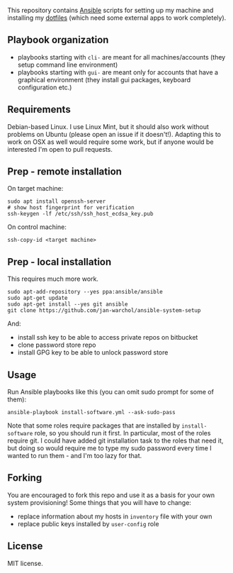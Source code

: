 This repository contains [Ansible](http://docs.ansible.com/) scripts for
setting up my machine and installing my
[dotfiles](https://github.com/jan-warchol/dotfiles) (which need some
external apps to work completely).

Playbook organization
---------------------

- playbooks starting with `cli-` are meant for all machines/accounts (they
  setup command line environment)
- playbooks starting with `gui-` are meant only for accounts that have a
  graphical environment (they install gui packages, keyboard configuration
  etc.)



Requirements
------------

Debian-based Linux.  I use Linux Mint, but it should also work without
problems on Ubuntu (please open an issue if it doesn't!).
Adapting this to work on OSX as well would require some work, but if anyone
would be interested I'm open to pull requests.


Prep - remote installation
---------------------------

On target machine:

    sudo apt install openssh-server
    # show host fingerprint for verification
    ssh-keygen -lf /etc/ssh/ssh_host_ecdsa_key.pub

On control machine:

    ssh-copy-id <target machine>

Prep - local installation
--------------------------

This requires much more work.

    sudo apt-add-repository --yes ppa:ansible/ansible
    sudo apt-get update
    sudo apt-get install --yes git ansible
    git clone https://github.com/jan-warchol/ansible-system-setup

And:

- install ssh key to be able to access private repos on bitbucket
- clone password store repo
- install GPG key to be able to unlock password store

Usage
-----

Run Ansible playbooks like this (you can omit sudo prompt for some of them):

    ansible-playbook install-software.yml --ask-sudo-pass

Note that some roles require packages that are installed by `install-software`
role, so you should run it first.  In particular, most of the roles require git.
I could have added git installation task to the roles that need it, but doing
so would require me to type my sudo password every time I wanted to run them -
and I'm too lazy for that.



Forking
-------

You are encouraged to fork this repo and use it as a basis for your own system
provisioning!  Some things that you will have to change:

- replace information about my hosts in `inventory` file with your own
- replace public keys installed by `user-config` role



License
-------

MIT license.

